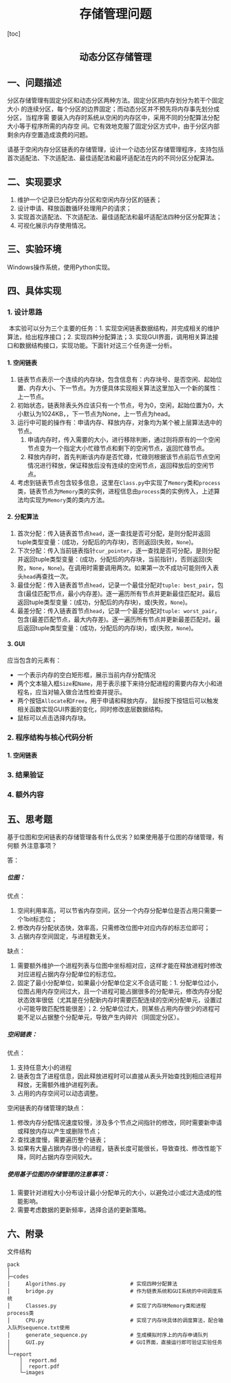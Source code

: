 # <center> 存储管理问题

[toc]

## <center>动态分区存储管理

## 一、问题描述

​		分区存储管理有固定分区和动态分区两种方法。固定分区把内存划分为若干个固定大小 的连续分区，每个分区的边界固定；而动态分区并不预先将内存事先划分成分区，当程序需 要装入内存时系统从空闲的内存区中，采用不同的分配算法分配大小等于程序所需的内存空 间。它有效地克服了固定分区方式中，由于分区内部剩余内存空置造成浪费的问题。 

​		请基于空闲内存分区链表的存储管理，设计一个动态分区存储管理程序，支持包括首次适配法、下次适配法、最佳适配法和最坏适配法在内的不同分区分配算法。

## 二、实现要求

1. 维护一个记录已分配内存分区和空闲内存分区的链表； 
2. 设计申请、释放函数循环处理用户的请求；
3. 实现首次适配法、下次适配法、最佳适配法和最坏适配法四种分区分配算法； 
4. 可视化展示内存使用情况。

## 三、实验环境

Windows操作系统，使用Python实现。

## 四、具体实现

### 1. 设计思路

​		本实验可以分为三个主要的任务：1. 实现空闲链表数据结构，并完成相关的维护算法，给出程序接口；2. 实现四种分配算法；3. 实现GUI界面，调用相关算法接口和数据结构接口，实现功能。下面针对这三个任务逐一分析。

#### 1. 空闲链表

1. 链表节点表示一个连续的内存块，包含信息有：内存块号、是否空闲、起始位置、内存大小、下一节点。为方便具体实现相关算法这里加入一个新的属性：上一节点。
2. 初始状态，链表除表头外应该只有一个节点，号为0，空闲，起始位置为0，大小默认为1024KB，，下一节点为None，上一节点为head。
3. 运行中可能的操作有：申请内存、释放内存，对象均为某个被上层算法选中的节点。
   1. 申请内存时，传入需要的大小，进行移除判断，通过则将原有的一个空闲节点变为一个指定大小忙碌节点和剩下的空闲节点，返回忙碌节点。
   2. 释放内存时，首先判断该内存是否忙碌，忙碌则根据该节点前后节点空闲情况进行释放，保证释放后没有连续的空闲节点，返回释放后的空闲节点。
4. 考虑到链表节点包含较多信息，这里在`Class.py`中实现了`Memory`类和`process`类，链表节点为`Memory`类的实例，进程信息由`process`类的实例传入，上述算法均实现为`Memory`类的类内方法。

#### 2. 分配算法

1. 首次分配：传入链表首节点`head`，逐一查找是否可分配，是则分配并返回tuple类型变量：(成功，分配后的内存块)，否则返回(失败，`None`)。
2. 下次分配：传入当前链表指针`cur_pointer`，逐一查找是否可分配，是则分配并返回tuple类型变量：(成功，分配后的内存块，当前指针)，否则返回(失败，`None`，`None`)。在调用时需要调用两次。如果第一次不成功可能则传入表头`head`再查找一次。
3. 最佳分配：传入链表首节点`head`，记录一个最佳分配对`tuple: best_pair`，包含(最佳匹配节点，最小内存差)。逐一遍历所有节点并更新最佳匹配对。最后返回tuple类型变量：(成功，分配后的内存块)，或(失败，`None`)。
4. 最差分配：传入链表首节点`head`，记录一个最差分配对`tuple: worst_pair`，包含(最差匹配节点，最大内存差)。逐一遍历所有节点并更新最差匹配对。最后返回tuple类型变量：(成功，分配后的内存块)，或(失败，`None`)。

#### 3. GUI

应当包含的元素有：

- 一个表示内存的空白矩形框，展示当前内存分配情况
- 两个文本输入框`Size`和`Name`，用于表示接下来待分配进程的需要内存大小和进程名，应当对输入做合法性检查并提示。
- 两个按钮`Allocate`和`Free`，用于申请和释放内存， 鼠标按下按钮后可以触发相关函数实现GUI界面的变化，同时修改底层数据结构。
- 鼠标可以点击选择内存块。

### 2. 程序结构与核心代码分析

#### 1. 空闲链表



### 3. 结果验证

### 4. 额外内容

## 五、思考题

​		基于位图和空闲链表的存储管理各有什么优劣？如果使用基于位图的存储管理，有何额 外注意事项？

答：

##### 位图：

优点：

1. 空间利用率高，可以节省内存空间，区分一个内存分配单位是否占用只需要一个1bit标志位；
2. 修改内存分配状态快，效率高，只需修改位图中对应内存的标志位即可；
3. 占据内存空间固定，与进程数无关。

缺点：

1. 需要额外维护一个进程列表与位图中坐标相对应，这样才能在释放进程时修改对应进程占据内存分配单位的标志位。
2. 固定了最小分配单位，如果最小分配单位定义不合适可能：1. 分配单位过小，位图占用内存空间过大，且一个进程可能占据很多的分配单元，修改内存分配状态效率很低（尤其是在分配新内存时需要匹配连续的空闲分配单元，设置过小可能导致匹配性能很差）；2. 分配单位过大，则某些占用内存很少的进程可能不足以占据整个分配单元，导致产生内碎片（同固定分区）。

##### 空闲链表：

优点：

1. 支持任意大小的进程
2. 链表包含了进程信息，因此释放进程时可以直接从表头开始查找到相应进程并释放，无需额外维护进程列表。
3. 占用的内存空间可以动态调整。

空闲链表的存储管理的缺点：

1. 修改内存分配情况速度较慢，涉及多个节点之间指针的修改，同时需要新申请或释放内存以产生或删除节点；
2. 查找速度慢，需要遍历整个链表；
3. 如果有大量占据内存很小的进程，链表长度可能很长，导致查找、修改性能下降，同时占据内存空间较大。

##### 使用基于位图的存储管理的注意事项：

1. 需要针对进程大小分布设计最小分配单元的大小，以避免过小或过大造成的性能影响。
2. 需要考虑数据的更新频率，选择合适的更新策略。

## 六、附录

文件结构

```
pack
│      
├─codes
│     Algorithms.py                     # 实现四种分配算法
│     bridge.py                         # 作为链表系统和GUI系统的中间调度系统
│     Classes.py                        # 实现了内存块Memory类和进程process类
│     CPU.py                            # 实现了内存块具体的调度算法，配合输入队列sequence.txt使用
│     generate_sequence.py              # 生成模拟时序上的内存申请队列
│     GUI.py                            # GUI界面，直接运行即可验证实验任务
│          
└─report
    │  report.md
    │  report.pdf
    └─images

```
